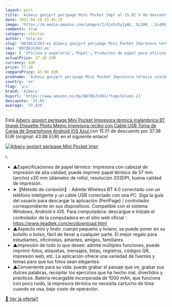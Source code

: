 ```yaml
---
layout: post
title: 'Aibecy goojprt peripage Mini Pocket Impr al 15.01 % de descuento'
date: 2021-04-16 22:45:25
image: 'https://m.media-amazon.com/images/I/41shzOy1yWL._SL500_._SL400_.jpg'
comments: true
category: ofertas
author: 'tole.es'
slug: 'B07Q6JCXHJ-es Aibecy goojprt peripage Mini Pocket Impresora térmica...'
sku: 'B07Q6JCXHJ-es'
tags: [ 'Oficina y papelería','Papel','Productos de papel para oficina','Rollos de papel térmico','aibecy','android', ]
actualPrice: 37.38 EUR
currency: EUR
price: 37.38
comparePrice: 43.98 EUR
prodname: 'Aibecy goojprt peripage Mini Pocket Impresora térmica inalámbrica BT Image Etiquette Photo Mémo Impresora recibo con Cable USB Toma de Carga de Smartphone Android iOS  Azul '
country: 'es'
flag: '🇪🇸'
brand: 'Aibecy'
buyurl: 'https://www.amazon.es/dp/B07Q6JCXHJ/?tag=tolees-21'
descuento: '15.01'
average: '37.435'
---
```


Está [Aibecy goojprt peripage Mini Pocket Impresora térmica inalámbrica BT Image Etiquette Photo Mémo Impresora recibo con Cable USB Toma de Carga de Smartphone Android iOS  Azul ](https://www.amazon.es/dp/B07Q6JCXHJ/?tag=tolees-21) con 15.01 de descuento por 37.38 EUR (original: 43.98 EUR) en el siguiente enlace!

[![Aibecy goojprt peripage Mini Pocket Impr](https://m.media-amazon.com/images/I/41shzOy1yWL._SL500_._SL400_.jpg)](https://www.amazon.es/dp/B07Q6JCXHJ/?tag=tolees-21)

ℹ️:

- ▲Especificaciones de papel térmico: Impresora con cabezal de impresión de alta calidad, puede imprimir papel térmico de 57 mm (ancho) x30 mm (diámetro de rollo), resolución 203DPI, buena calidad de impresión.
- ➤【Método de conexión】: Admite Wireless BT 4.0 conectado con un teléfono inteligente y un cable USB conectado con una PC. Siga la guía del usuario para descargar la aplicación (PeriPage) / controlador correspondiente en sus dispositivos. Compatible con el sistema Windows, Android e iOS. Para computadora: descargue e instale el controlador de la computadora en el sitio web oficial：https://www.ileadtek.com/en/download.html
- ▲Aspecto mini y lindo: cuerpo pequeño y liviano, se puede poner en su bolsillo o bolso, fácil de llevar a cualquier parte. El mejor regalo para estudiantes, oficinistas, amantes, amigos, familiares.
- ▲Impresión de todo lo que desee: admite múltiples funciones, puede imprimir fotos, etiquetas, mensajes, listas, registros, códigos QR, impresión web, etc. La aplicación ofrece una variedad de fuentes y temas para que tus fotos sean elegantes.
- ▲Conveniente para su vida: puede grabar el paisaje que ve, grabar sus dulces palabras, recopilar los ejercicios que ha hecho mal, divertidos y prácticos. Batería recargable incorporada de 1000 mAh, que funciona con poco ruido, la impresora térmica no necesita cartucho de tinta cuando se usa, bajo costo de operación.

[🛒 Ver la oferta!!](https://www.amazon.es/dp/B07Q6JCXHJ/?tag=tolees-21)
